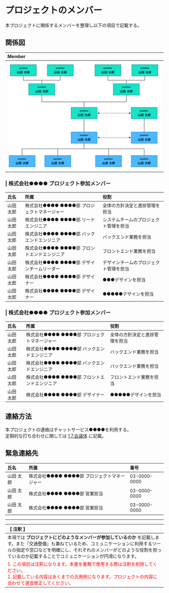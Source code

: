 # プロジェクトのメンバー
本プロジェクトに関係するメンバーを整理し以下の項目で記載する。

## 関係図
|Member|
|:---|
|![image](./image/member.png)|

### | 株式会社●●●● プロジェクト参加メンバー
|氏名|所属|役割|
|:---|:---|:---|
|山田 太郎|株式会社●●●● ●●●●部 プロジェクトマネージャー|全体の方針決定と進捗管理を担当|
|山田 太郎|株式会社●●●● ●●●●部 リードエンジニア|システムチームのプロジェクト管理を担当|
|山田 太郎|株式会社●●●● ●●●●部 バックエンドエンジニア|バックエンド業務を担当|
|山田 太郎|株式会社●●●● ●●●●部 フロントエンドエンジニア|フロントエンド業務を担当|
|山田 太郎|株式会社●●●● ●●●●部 デザインチームリーダー|デザインチームのプロジェクト管理を担当|
|山田 太郎|株式会社●●●● ●●●●部 デザイナー|●●●デザインを担当|
|山田 太郎|株式会社●●●● ●●●●部 デザイナー|●●●●●デザインを担当|

### | 株式会社●●●● プロジェクト参加メンバー
|氏名|所属|役割|
|:---|:---|:---|
|山田 太郎|株式会社●●●● ●●●●部 プロジェクトマネージャー|全体の方針決定と進捗管理を担当|
|山田 太郎|株式会社●●●● ●●●●部 バックエンドエンジニア|バックエンド業務を担当|
|山田 太郎|株式会社●●●● ●●●●部 バックエンドエンジニア|バックエンド業務を担当|
|山田 太郎|株式会社●●●● ●●●●部 フロントエンドエンジニア|フロントエンド業務を担当|
|山田 太郎|株式会社●●●● ●●●●部 デザイナー|●●●●●デザインを担当|

## 連絡方法
本プロジェクトの連絡はチャットサービス●●●●を利用する。  
定期的な打ち合わせに関しては [1.7.会議体](../1-7_ProjectMeeting.html) に記載。

## 緊急連絡先
|氏名|所属|番号|
|:---|:---|:---|
|山田 太郎|株式会社●●●● ●●●●部 プロジェクトマネージャー|03-0000-0000|
|山田 太郎|株式会社●●●● ●●●●部 営業担当|03-0000-0000|
|山田 太郎|株式会社●●●● ●●●●部 営業担当|03-0000-0000|

---

|【 注釈 】|
|:---|
|本項では **プロジェクトにどのようなメンバーが参加しているのか** を記載します。また『交通整備』も兼ねているため、コミュニケーションに利用するツールの指定や窓口などを明確にし、それぞれのメンバーがどのような役割を担っているのか記載することでコミュニケーションが円滑になります。|
|<span style='color:#f00'>1. この項目は注釈になります。本書を業務で使用する際は注釈を削除してください。<br>2. 記載している内容はあくまでの汎用例になります。プロジェクトの内容に合わせて適宜修正してください。</span>|
